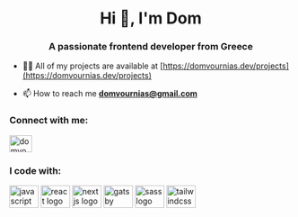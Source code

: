 <h1 align="center">Hi 👋, I'm Dom</h1>
<h3 align="center">A passionate frontend developer from Greece</h3>

- 👨‍💻 All of my projects are available at [https://domvournias.dev/projects](https://domvournias.dev/projects)

- 📫 How to reach me **domvournias@gmail.com**

<h3 align="left">Connect with me:</h3>
<p align="left">
<a href="https://linkedin.com/in/domvournias" target="blank"><img align="center" src="https://raw.githubusercontent.com/rahuldkjain/github-profile-readme-generator/master/src/images/icons/Social/linked-in-alt.svg" alt="domvournias" height="30" width="40" /></a>
</p>

<h3 align="left">I code with:</h3>
  <img src="https://cdn.jsdelivr.net/gh/devicons/devicon/icons/javascript/javascript-original.svg" height="40" width="52" alt="javascript logo"  />
  <img src="https://cdn.jsdelivr.net/gh/devicons/devicon/icons/react/react-original.svg" height="40" width="52" alt="react logo"  />
  <img src="https://cdn.jsdelivr.net/gh/devicons/devicon/icons/nextjs/nextjs-original.svg" height="40" width="52" alt="nextjs logo"  />
  <img src="https://cdn.jsdelivr.net/gh/devicons/devicon/icons/gatsby/gatsby-plain.svg" height="40" width="52" alt="gatsby logo"  />
  <img src="https://cdn.jsdelivr.net/gh/devicons/devicon/icons/sass/sass-original.svg" height="40" width="52" alt="sass logo"  />
  <img src="https://cdn.jsdelivr.net/gh/devicons/devicon/icons/tailwindcss/tailwindcss-original-wordmark.svg" height="40" width="52" alt="tailwindcss logo"  />

